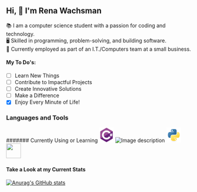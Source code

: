 ## Hi, 👋 I'm Rena Wachsman

📚 I am a computer science student with a passion for coding and technology.  
🖥 Skilled in programming, problem-solving, and building software.  
💼 Currently employed as part of an I.T./Computers team at a small business.  

#### My To Do's:
- [ ] Learn New Things
- [ ] Contribute to Impactful Projects
- [ ] Create Innovative Solutions
- [ ] Make a Difference
- [X] Enjoy Every Minute of Life!

### Languages and Tools
####### Currently Using or Learning
<img src="https://raw.githubusercontent.com/devicons/devicon/master/icons/csharp/csharp-original.svg" alt="Image description" width="40" height="40">        <img src="https://www.python.org/static/img/python-logo.png" alt="Image description" width="95" height="40">        <img src="https://raw.githubusercontent.com/devicons/devicon/master/icons/python/python-original.svg" alt="Image description" width="40" height="40">        <img src="https://camo.githubusercontent.com/ff5301ef7472dbdf522b776167a8af8c326299fe8175e53f6b052bbcc04533e3/68747470733a2f2f7777772e766563746f726c6f676f2e7a6f6e652f6c6f676f732f6769742d73636d2f6769742d73636d2d69636f6e2e737667" width="40" height="40"> 


#### Take a Look at my Current Stats
[![Anurag's GitHub stats](https://github-readme-stats.vercel.app/api?username=RenaWachsman)](https://github.com/anuraghazra/github-readme-stats)

